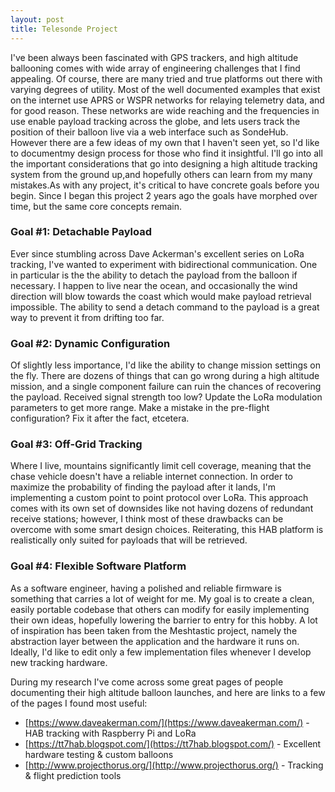 ```yaml
---
layout: post
title: Telesonde Project
---
```


I've been always been fascinated with GPS trackers, and high altitude ballooning comes with wide array of engineering challenges that I find appealing. Of course, there are many tried and true platforms out there with varying degrees of utility. Most of the well documented examples that exist on the internet use APRS or WSPR networks for relaying telemetry data, and for good reason. These networks are wide reaching and the frequencies in use enable payload tracking across the globe, and lets users track the position of their balloon live via a web interface such as SondeHub. However there are a few ideas of my own that I haven't seen yet, so I'd like to documentmy design process for those who find it insightful. I'll go into all the important considerations that go into designing a high altitude tracking system from the ground up,and hopefully others can learn from my many mistakes.As with any project, it's critical to have concrete goals before you begin. Since I began this project 2 years ago the goals have morphed over time, but the same core concepts remain.

### Goal #1:    Detachable Payload
Ever since stumbling across Dave Ackerman's excellent series on LoRa tracking, I've wanted to experiment with bidirectional communication. One in particular is the the ability to detach the payload from the balloon if necessary. I happen to live near the ocean, and occasionally the wind direction will blow towards the coast which would make payload retrieval impossible. The ability to send a detach command to the payload is a great way to prevent it from drifting too far.

### Goal #2:    Dynamic Configuration
Of slightly less importance, I'd like the ability to change mission settings on the fly. There are dozens of things that can go wrong during a high altitude mission, and a single component failure can ruin the chances of recovering the payload. Received signal strength too low? Update the LoRa modulation parameters to get more range. Make a mistake in the pre-flight configuration? Fix it after the fact, etcetera.

### Goal #3:    Off-Grid Tracking
Where I live, mountains significantly limit cell coverage, meaning that the chase vehicle doesn't have a reliable internet connection. In order to maximize the probability of finding the payload after it lands, I'm implementing a custom point to point protocol over LoRa. This approach comes with its own set of downsides like not having dozens of redundant receive stations; however, I think most of these drawbacks can be overcome with some smart design choices. Reiterating, this HAB platform is realistically only suited for payloads that will be retrieved.

### Goal #4:    Flexible Software Platform
As a software engineer, having a polished and reliable firmware is something that carries a lot of weight for me. My goal is to create a clean, easily portable codebase that others can modify for easily implementing their own ideas, hopefully lowering the barrier to entry for this hobby. A lot of inspiration has been taken from the Meshtastic project, namely the abstraction layer between the application and the hardware it runs on. Ideally, I'd like to edit only a few implementation files whenever I develop new tracking hardware.

During my research I've come across some great pages of people documenting their high altitude balloon launches, and here are links to a few of the pages I found most useful:

- [https://www.daveakerman.com/](https://www.daveakerman.com/) - HAB tracking with Raspberry Pi and LoRa
- [https://tt7hab.blogspot.com/](https://tt7hab.blogspot.com/) - Excellent hardware testing & custom balloons
- [http://www.projecthorus.org/](http://www.projecthorus.org/) - Tracking & flight prediction tools
